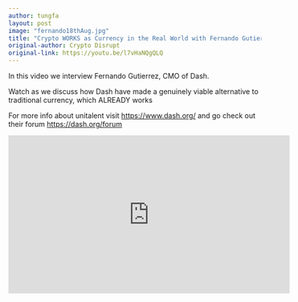 ```yaml
---
author: tungfa
layout: post
image: "fernando18thAug.jpg"
title: "Crypto WORKS as Currency in the Real World with Fernando Gutierrez from Dash"
original-author: Crypto Disrupt
original-link: https://youtu.be/l7vHaNQgQLQ
---
```




In this video we interview Fernando Gutierrez, CMO of Dash.

Watch as we discuss how Dash have made a genuinely viable alternative to traditional currency, which ALREADY works

For more info about unitalent visit <https://www.dash.org/> and go check out their forum <https://dash.org/forum>

<iframe width="560" height="315" src="https://www.youtube.com/embed/l7vHaNQgQLQ" frameborder="0" allow="autoplay; encrypted-media" allowfullscreen></iframe>
